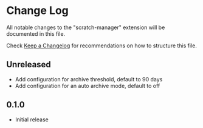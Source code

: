 # Change Log

All notable changes to the "scratch-manager" extension will be documented in this file.

Check [Keep a Changelog](http://keepachangelog.com/) for recommendations on how to structure this file.

## Unreleased

- Add configuration for archive threshold, default to 90 days
- Add configuration for an auto archive mode, default to off

## 0.1.0

- Initial release

